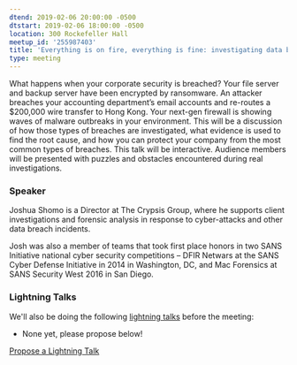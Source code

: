 ```yaml
---
dtend: 2019-02-06 20:00:00 -0500
dtstart: 2019-02-06 18:00:00 -0500
location: 300 Rockefeller Hall
meetup_id: '255987403'
title: 'Everything is on fire, everything is fine: investigating data breaches'
type: meeting
---
```


What happens when your corporate security is breached? Your file server and backup server have been encrypted by ransomware. An attacker breaches your accounting department’s email accounts and re-routes a $200,000 wire transfer to Hong Kong. Your next-gen firewall is showing waves of malware outbreaks in your environment.
This will be a discussion of how those types of breaches are investigated, what evidence is used to find the root cause, and how you can protect your company from the most common types of breaches.
This talk will be interactive. Audience members will be presented with puzzles and obstacles encountered during real investigations.

### Speaker ###

Joshua Shomo is a Director at The Crypsis Group, where he supports client
investigations and forensic analysis in response to cyber-attacks and other data
breach incidents.

Josh was also a member of teams that took first place honors in two SANS Initiative national cyber security competitions –
DFIR Netwars at the SANS Cyber Defense Initiative in 2014 in Washington, DC, and Mac Forensics at SANS Security
West 2016 in San Diego.

### Lightning Talks ###

We'll also be doing the
following [lightning talks](/lightning-talks.html) before the meeting:

* None yet, please propose below!


<a class="btn btn-default btn-hvopen"
  href="mailto:sean@dague.net?cc=matthias.a.johnson@gmail.com&subject=HV%20Open%20Lightning%20Talk%20Submission"
  role="button">Propose
  a Lightning Talk</a>
